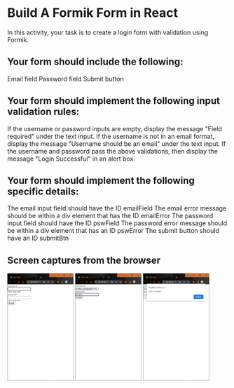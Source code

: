 # Build A Formik Form in React
In this activity, your task is to create a login form with validation using Formik.

## Your form should include the following:

Email field
Password field
Submit button

## Your form should implement the following input validation rules:

If the username or password inputs are empty, display the message "Field required" under the text input.
If the username is not in an email format, display the message "Username should be an email" under the text input.
If the username and password pass the above validations, then display the message "Login Successful" in an alert box.

## Your form should implement the following specific details:

The email input field should have the ID emailField
The email error message should be within a div element that has the ID emailError
The password input field should have the ID pswField
The password error message should be within a div element that has an ID pswError
The submit button should have an ID submitBtn

## Screen captures from the browser
<img src="formikapp1.png" width="30%" height="30%">
<img src="formikapp2.png" width="30%" height="30%">
<img src="formikapp3.png" width="30%" height="30%">


